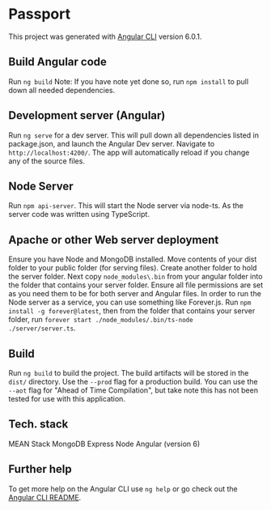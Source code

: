 # Passport

This project was generated with [Angular CLI](https://github.com/angular/angular-cli) version 6.0.1.

## Build Angular code
Run `ng build` Note: If you have note yet done so, run `npm install` to pull down all needed dependencies.

## Development server (Angular)

Run `ng serve` for a dev server. This will pull down all dependencies listed in package.json, and launch the Angular Dev server. Navigate to `http://localhost:4200/`. The app will automatically reload if you change any of the source files.

## Node Server
Run `npm api-server`. This will start the Node server via node-ts. As the server code was written using TypeScript.

## Apache or other Web server deployment
Ensure you have Node and MongoDB installed. Move contents of your dist folder to your public folder (for serving files). Create another folder to hold the server folder. Next copy `node_modules\.bin` from your angular folder into the folder that contains your server folder. Ensure all file permissions are set as you need them to be for both server and Angular files. In order to run the Node server as a service, you can use something like Forever.js. Run `npm install -g forever@latest`, then from the folder that contains your server folder, run `forever start ./node_modules/.bin/ts-node ./server/server.ts`.

## Build

Run `ng build` to build the project. The build artifacts will be stored in the `dist/` directory. Use the `--prod` flag for a production build. You can use the `--aot` flag for "Ahead of Time Compilation", but take note this has not been tested for use with this application.

## Tech. stack
MEAN Stack
MongoDB
Express
Node
Angular (version 6)


## Further help

To get more help on the Angular CLI use `ng help` or go check out the [Angular CLI README](https://github.com/angular/angular-cli/blob/master/README.md).
